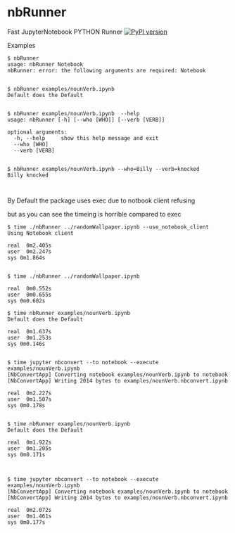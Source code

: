 
# nbRunner
Fast JupyterNotebook PYTHON Runner
[![PyPI version](https://badge.fury.io/py/nbRunner.svg)](https://badge.fury.io/py/nbRunner)

Examples

```
$ nbRunner 
usage: nbRunner Notebook
nbRunner: error: the following arguments are required: Notebook


$ nbRunner examples/nounVerb.ipynb 
Default does the Default


$ nbRunner examples/nounVerb.ipynb  --help
usage: nbRunner [-h] [--who [WHO]] [--verb [VERB]]

optional arguments:
  -h, --help     show this help message and exit
  --who [WHO]
  --verb [VERB]


$ nbRunner examples/nounVerb.ipynb --who=Billy --verb=knocked
Billy knocked



```


By Default the package uses exec due to notbook client refusing 

but as you can see the timeing is horrible compared to exec

```
$ time ./nbRunner ../randomWallpaper.ipynb --use_notebook_client
Using Notebook client

real  0m2.405s
user  0m2.247s
sys 0m1.864s


$ time ./nbRunner ../randomWallpaper.ipynb

real  0m0.552s
user  0m0.655s
sys 0m0.602s

```



```
$ time nbRunner examples/nounVerb.ipynb 
Default does the Default

real  0m1.637s
user  0m1.253s
sys 0m0.146s


$ time jupyter nbconvert --to notebook --execute examples/nounVerb.ipynb 
[NbConvertApp] Converting notebook examples/nounVerb.ipynb to notebook
[NbConvertApp] Writing 2014 bytes to examples/nounVerb.nbconvert.ipynb

real  0m2.227s
user  0m1.507s
sys 0m0.178s


$ time nbRunner examples/nounVerb.ipynb 
Default does the Default

real  0m1.922s
user  0m1.205s
sys 0m0.171s



$ time jupyter nbconvert --to notebook --execute examples/nounVerb.ipynb 
[NbConvertApp] Converting notebook examples/nounVerb.ipynb to notebook
[NbConvertApp] Writing 2014 bytes to examples/nounVerb.nbconvert.ipynb

real  0m2.072s
user  0m1.461s
sys 0m0.177s


```
